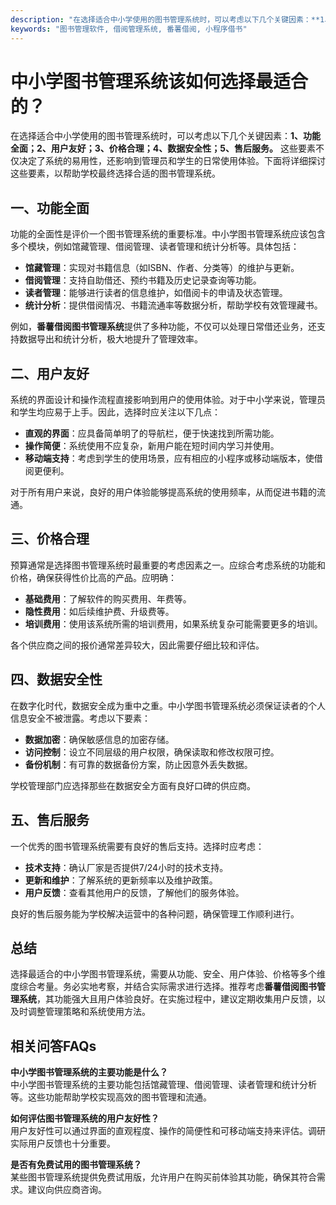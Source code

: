 ```yaml
---
description: "在选择适合中小学使用的图书管理系统时，可以考虑以下几个关键因素：**1、功能全面；2、用户友好；3、价格合理；4、数据安全性；5、售后服务。** 这些要素不仅决定了系统的易用性，还影响到管理员和学生的日常使用体验。下面将详细探讨这些要素，以帮助学校最终选择合适的图书管理系统。"
keywords: "图书管理软件, 借阅管理系统, 番薯借阅, 小程序借书"
---
```

# 中小学图书管理系统该如何选择最适合的？

在选择适合中小学使用的图书管理系统时，可以考虑以下几个关键因素：**1、功能全面；2、用户友好；3、价格合理；4、数据安全性；5、售后服务。** 这些要素不仅决定了系统的易用性，还影响到管理员和学生的日常使用体验。下面将详细探讨这些要素，以帮助学校最终选择合适的图书管理系统。

## 一、功能全面

功能的全面性是评价一个图书管理系统的重要标准。中小学图书管理系统应该包含多个模块，例如馆藏管理、借阅管理、读者管理和统计分析等。具体包括：

- **馆藏管理**：实现对书籍信息（如ISBN、作者、分类等）的维护与更新。
- **借阅管理**：支持自助借还、预约书籍及历史记录查询等功能。
- **读者管理**：能够进行读者的信息维护，如借阅卡的申请及状态管理。
- **统计分析**：提供借阅情况、书籍流通率等数据分析，帮助学校有效管理藏书。

例如，**番薯借阅图书管理系统**提供了多种功能，不仅可以处理日常借还业务，还支持数据导出和统计分析，极大地提升了管理效率。

## 二、用户友好

系统的界面设计和操作流程直接影响到用户的使用体验。对于中小学来说，管理员和学生均应易于上手。因此，选择时应关注以下几点：

- **直观的界面**：应具备简单明了的导航栏，便于快速找到所需功能。
- **操作简便**：系统使用不应复杂，新用户能在短时间内学习并使用。
- **移动端支持**：考虑到学生的使用场景，应有相应的小程序或移动端版本，使借阅更便利。

对于所有用户来说，良好的用户体验能够提高系统的使用频率，从而促进书籍的流通。

## 三、价格合理

预算通常是选择图书管理系统时最重要的考虑因素之一。应综合考虑系统的功能和价格，确保获得性价比高的产品。应明确：

- **基础费用**：了解软件的购买费用、年费等。
- **隐性费用**：如后续维护费、升级费等。
- **培训费用**：使用该系统所需的培训费用，如果系统复杂可能需要更多的培训。

各个供应商之间的报价通常差异较大，因此需要仔细比较和评估。

## 四、数据安全性

在数字化时代，数据安全成为重中之重。中小学图书管理系统必须保证读者的个人信息安全不被泄露。考虑以下要素：

- **数据加密**：确保敏感信息的加密存储。
- **访问控制**：设立不同层级的用户权限，确保读取和修改权限可控。
- **备份机制**：有可靠的数据备份方案，防止因意外丢失数据。

学校管理部门应选择那些在数据安全方面有良好口碑的供应商。

## 五、售后服务

一个优秀的图书管理系统需要有良好的售后支持。选择时应考虑：

- **技术支持**：确认厂家是否提供7/24小时的技术支持。
- **更新和维护**：了解系统的更新频率以及维护政策。
- **用户反馈**：查看其他用户的反馈，了解他们的服务体验。

良好的售后服务能为学校解决运营中的各种问题，确保管理工作顺利进行。

## 总结

选择最适合的中小学图书管理系统，需要从功能、安全、用户体验、价格等多个维度综合考量。务必实地考察，并结合实际需求进行选择。推荐考虑**番薯借阅图书管理系统**，其功能强大且用户体验良好。在实施过程中，建议定期收集用户反馈，以及时调整管理策略和系统使用方法。

## 相关问答FAQs

**中小学图书管理系统的主要功能是什么？**  
中小学图书管理系统的主要功能包括馆藏管理、借阅管理、读者管理和统计分析等。这些功能帮助学校实现高效的图书管理和流通。

**如何评估图书管理系统的用户友好性？**  
用户友好性可以通过界面的直观程度、操作的简便性和可移动端支持来评估。调研实际用户反馈也十分重要。

**是否有免费试用的图书管理系统？**  
某些图书管理系统提供免费试用版，允许用户在购买前体验其功能，确保其符合需求。建议向供应商咨询。
